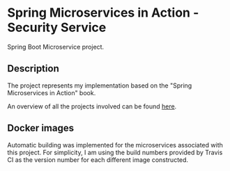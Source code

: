 
# Spring Microservices in Action - Security Service
Spring Boot Microservice project.

## Description
The project represents my implementation based on the "Spring Microservices in Action" book.



An overview of all the projects involved can be found [here](https://github.com/mariamihai/sma-overview).

## Docker images
Automatic building was implemented for the microservices associated with this project.
For simplicity, I am using the build numbers provided by Travis CI as the version number for each different image constructed.

